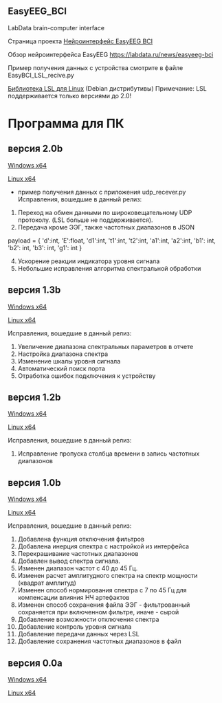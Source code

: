 ## EasyEEG_BCI
LabData brain-computer interface

Страница проекта [Нейроинтерфейс EasyEEG BCI](https://labdata.ru/project/easyeeg-bci-project)

Обзор нейроинтерфейса EasyEEG https://labdata.ru/news/easyeeg-bci

Пример получения данных с устройства смотрите в файле EasyBCI_LSL_recive.py

[Библиотека LSL для Linux](https://www.dropbox.com/scl/fi/rfwt666hstcqp9zwt12r0/liblsl-1.16.1-jammy_amd64.deb?rlkey=bu1ie9kw79p4s9b6z5u1fo956&dl=0) (Debian дистрибутивы) Примечание: LSL поддерживается только версиями до 2.0!

# Программа для ПК

## версия 2.0b

[Windows x64](https://www.dropbox.com/scl/fi/slv7nfrhrtb5hprqo7jrg/EasyEEG_BCI_v20b_win64.zip?rlkey=ccba9s9xcigm1kumcs3laxhqj&st=zq3idgw5&dl=0) 

[Linux x64](https://www.dropbox.com/scl/fi/t685fwqinu2hl96s8ng54/EasyEEG_BCI_v20b_linux64.zip?rlkey=z6nzw7xpzc89bn0gorkft7nv1&st=0cdb0hzs&dl=0) 

+ пример получения данных с приложения udp_recever.py
Исправления, вошедшие в данный релиз:
1. Переход на обмен данными по широковещательному UDP протоколу. (LSL больше не поддерживается).
2. Передача кроме ЭЭГ, также частотных диапазонов в JSON
   
payload = {
        'd':int,
        'E':float,
        'd1':int,
        't1':int,
        't2':int,
        'a1':int,
        'a2':int,
        'b1': int,
        'b2': int,
        'b3': int,
        'g1': int
        }
        
4. Ускорение реакции индикатора уровня сигнала
5. Небольшие исправления алгоритма спектральной обработки

## версия 1.3b

[Windows x64](https://www.dropbox.com/scl/fi/fuzy3b0b5ixx3hmbpfqb3/EasyEEG_BCI_13b_win64.zip?rlkey=gjpz3iyzpmnrldffi5to7cq4t&dl=0) 

[Linux x64](https://www.dropbox.com/scl/fi/3rddho1yh9axoeipel3oi/EasyEEG_BCI_v13b_linux64.zip?rlkey=yitynu1vtjm1vyqrtmbdkhscr&dl=0) 

Исправления, вошедшие в данный релиз:
1. Увеличение диапазона спектральных параметров в отчете
2. Настройка диапазона спектра
3. Изменение шкалы уровня сигнала
4. Автоматический поиск порта
5. Отработка ошибок подключения к устройству

## версия 1.2b

[Windows x64](https://www.dropbox.com/scl/fi/2tv0l7xn5vmd1r1m6364q/EasyEEG_BCI_v12b_win64.zip?rlkey=neye4mulpv6xtaym7quazdxwa&dl=0) 

[Linux x64](https://www.dropbox.com/scl/fi/n6ies7edlvg3k0enhck0x/EasyEEG_BCI_v12b_linux64.zip?rlkey=ubajs2p8evbolvufznqjjlale&dl=0) 

Исправления, вошедшие в данный релиз:
1. Исправление пропуска столбца времени в запись частотных диапазонов
   
## версия 1.0b

[Windows x64](https://www.dropbox.com/s/ag5dv3c3kozduou/EasyEEG_BCI_100b.exe?dl=0)

[Linux x64](https://www.dropbox.com/s/tgb8ponckw0djw0/EasyEEG_BCI_100b?dl=0)

Исправления, вошедшие в данный релиз:
1. Добавлена функция отключения фильтров
2. Добавлена инерция спектра с настройкой из интерфейса
3. Перекрашивание частотных диапазонов
4. Добавлен вывод спектра сигнала.
5. Изменен диапазон частот с 40 до 45 Гц.
6. Изменен расчет амплитудного спектра на спектр мощности (квадрат амплитуд)
7. Изменен способ нормирования спектра с 7 по 45 Гц для компенсации влияния НЧ артефактов
8. Изменен способ сохранения файла ЭЭГ - фильтрованный сохраняется при включенном фильтре, иначе - сырой
9. Добавление возможности отключения спектра
10. Добавление контроль уровня сигнала
11. Добавление передачи данных через LSL
12. Добавление сохранения частотных диапазонов в файл

## версия 0.0a

[Windows x64](https://www.dropbox.com/s/trxjl37eypg8op5/EasyEEG_BCI_v00a_win.zip?dl=0)

[Linux x64](https://www.dropbox.com/s/rs5n1t0aadqs976/EasyEEG_BCI_v00a_linux.zip?dl=0)
